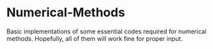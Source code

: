 # Numerical-Methods
Basic implementations of some essential codes required for numerical methods.
Hopefully, all of them will work fine for proper input.
